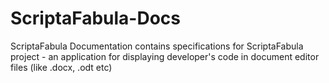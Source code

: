 # ScriptaFabula-Docs
ScriptaFabula Documentation contains specifications for ScriptaFabula project - an application for displaying developer's code in document editor files (like .docx, .odt etc)
